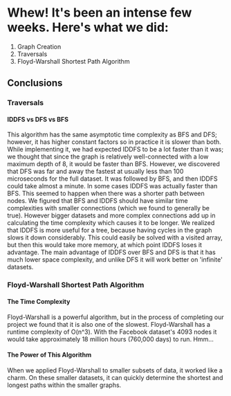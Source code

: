 # Whew! It's been an intense few weeks. Here's what we did:
1. Graph Creation
2. Traversals
3. Floyd-Warshall Shortest Path Algorithm

## Conclusions

### Traversals

#### IDDFS vs DFS vs BFS
This algorithm has the same asymptotic time complexity as BFS and DFS; however, it has higher constant factors so in practice it is slower than both. While implementing it, we had expected IDDFS to be a lot faster than it was; we thought that since the graph is relatively well-connected with a low maximum depth of 8, it would be faster than BFS. However, we discovered that DFS was far and away the fastest at usually less than 100 microseconds for the full dataset. It was followed by BFS, and then IDDFS could take almost a minute. In some cases IDDFS was actually faster than BFS. This seemed to happen when there was a shorter path between nodes. We figured that BFS and IDDFS should have similar time complexities with smaller connections (which we found to generally be true). However bigger datasets and more complex connections add up in calculating the time complexity which causes it to be longer. We realized that IDDFS is more useful for a tree, because having cycles in the graph slows it down considerably. This could easily be solved with a visited array, but then this would take more memory, at which point IDDFS loses it advantage. The main advantage of IDDFS over BFS and DFS is that it has much lower space complexity, and unlike DFS it will work better on 'infinite' datasets.

### Floyd-Warshall Shortest Path Algorithm

#### The Time Complexity

Floyd-Warshall is a powerful algorithm, but in the process of completing our project we found that it is also one of the slowest. Floyd-Warshall has a runtime complexity of O(n^3). With the Facebook dataset's 4093 nodes it would take approximately 18 million hours (760,000 days) to run. Hmm...
#### The Power of This Algorithm
When we applied Floyd-Warshall to smaller subsets of data, it worked like a charm. On these smaller datasets, it can quickly determine the shortest and longest paths within the smaller graphs.
